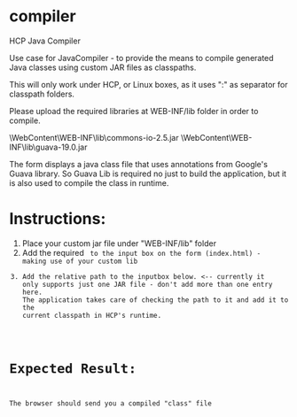 # compiler
HCP Java Compiler

Use case for JavaCompiler - to provide the means to compile generated Java classes using custom JAR files as classpaths.

This will only work under HCP, or Linux boxes, as it uses ":" as separator for classpath folders.

Please upload the required libraries at WEB-INF/lib folder in order to compile.

<path to your project>\WebContent\WEB-INF\lib\commons-io-2.5.jar
<path to your project>\WebContent\WEB-INF\lib\guava-19.0.jar

The form displays a java class file that uses annotations from Google's Guava library.
So Guava Lib is required no just to build the application, but it is also used to compile the class in runtime.

Instructions:
==================
1) Place your custom jar file under "WEB-INF/lib" folder
2) Add the required <code> to the input box on the form (index.html) - making use of your custom lib
3) Add the relative path to the inputbox below. <-- currently it only supports just one JAR file - don't add more than one entry here. The application takes care of checking the path to it and add it to the current classpath in HCP's runtime.

Expected Result:
===================
The browser should send you a compiled "class" file

